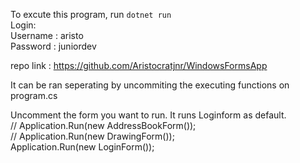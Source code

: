 To excute this program, run <code>dotnet run</code><br>
Login:<br>
Username : aristo<br>
Password : juniordev<br>

repo link : https://github.com/Aristocratjnr/WindowsFormsApp

It can be ran seperating by uncommiting the executing functions on program.cs <br>

Uncomment the form you want to run. It runs Loginform as default.<br>
// Application.Run(new AddressBookForm());<br>
// Application.Run(new DrawingForm());<br>
Application.Run(new LoginForm());
    